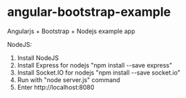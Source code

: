 # angular-bootstrap-example

Angularjs + Bootstrap + Nodejs example app

NodeJS:
1) Install NodeJS
2) Install Express for nodejs "npm install --save express"
3) Install Socket.IO for nodejs "npm install --save socket.io"
4) Run with "node server.js" command
5) Enter http://localhost:8080